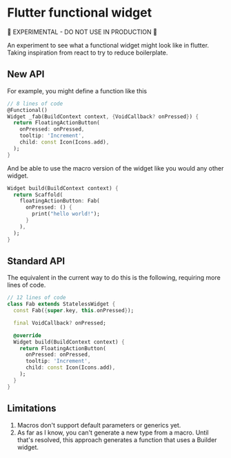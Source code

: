 # Flutter functional widget

🚧 EXPERIMENTAL - DO NOT USE IN PRODUCTION 🚧

An experiment to see what a functional widget might look like in flutter. Taking inspiration from react to try to reduce boilerplate.

## New API

For example, you might define a function like this

```dart
// 8 lines of code
@Functional()
Widget _fab(BuildContext context, {VoidCallback? onPressed}) {
  return FloatingActionButton(
    onPressed: onPressed,
    tooltip: 'Increment',
    child: const Icon(Icons.add),
  );
}
```

And be able to use the macro version of the widget like you would any other widget.

```dart
Widget build(BuildContext context) {
  return Scaffold(
    floatingActionButton: Fab(
      onPressed: () {
        print("hello world!");
      }
    ),
  );
}
```

## Standard API

The equivalent in the current way to do this is the following, requiring more lines of code.

```dart
// 12 lines of code
class Fab extends StatelessWidget {
  const Fab({super.key, this.onPressed});

  final VoidCallback? onPressed;

  @override
  Widget build(BuildContext context) {
    return FloatingActionButton(
      onPressed: onPressed,
      tooltip: 'Increment',
      child: const Icon(Icons.add),
    );
  }
}
```

## Limitations

1. Macros don't support default parameters or generics yet.
1. As far as I know, you can't generate a new type from a macro. Until that's resolved, this approach generates a function that uses a Builder widget.
